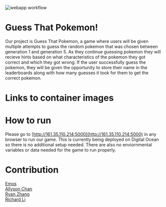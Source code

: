 ![webapp workflow](https://github.com/software-students-fall2023/5-final-project-sst5/actions/workflows/web-app.yml/badge.svg)

# Guess That Pokemon!

Our project is Guess That Pokemon, a game where users will be given multiple attempts to guess the random pokemon that was chosen between generation 1 and generation 5. As they continue guessing pokemon they will recieve hints based on what characteristics of the pokemon they got correct and which they got wrong. If the user successfully guess the pokemon, they will be given the opportunity to store their name in the leaderboards along with how many guesses it took for them to get the correct pokemon.

# Links to container images

# How to run

Please go to [http://161.35.110.214:5000](http://161.35.110.214:5000) in any browser to run our game. This is currently being deployed on Digital Ocean so there is no additional setup needed. There are also no enviornmental variables or data needed for the game to run properly.

# Contribution

[Emos](https://github.com/Capksz) \
[Allyson Chan](https://github.com/tinybitofheaven) \
[Ryan Zhang](https://github.com/CouriersRyan) \
[Richard Li](https://github.com/Silver1793)
